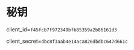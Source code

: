 # 秘钥

client_id=`f45fcb7f972349bfb85359a2b86161d3`

client_secret=`dbc8f3aab4e14aca826dbdbc647d661c`